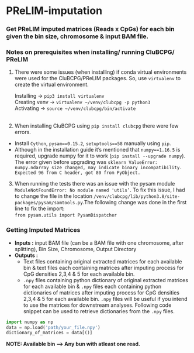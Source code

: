# PReLIM-imputation
### Get PReLIM imputed matrices (Reads x CpGs) for each bin given the bin size, chromosome &amp; input BAM file.

### Notes on prerequisites when installing/ running CluBCPG/ PReLIM

1) There were some issues (when installing) if conda virtual environments were used for the CluBCPG/PReLIM packages. So, use `virtualenv` to create the virtual environment.

   Installing → `pip3 install virtualenv`\
   Creating venv → `virtualenv ~/venv/clubcpg -p python3`\
   Activating → `source ~/venv/clubcpg/bin/activate` <br />
    <br />
2) When installing CluBCPG using `pip install clubcpg` there were few errors.

 - Install `Cython`, `pysam==0.15.2`, `setuptools==58` manually using `pip`.
 - Although in the installation guide it’s mentioned that `numpy==1.16.5` is required,  upgrade numpy for it to work (`pip install --upgrade numpy`). The error given before upgrading was `sklearn ValueError: numpy.ndarray size changed, may indicate binary incompatibility. Expected 96 from C header, got 80 from PyObject.`

3) When running the tests there was an issue with the pysam module  `ModuleNotFoundError: No module named 'utils’`. To fix this issue, I had to change the file in the location `/venv/clubcpg/lib/python3.8/site-packages/pysam/samtools.py`.The following change was done in the first line to fix the import:\
`from pysam.utils import PysamDispatcher`


### Getting Imputed Matrices 

 - **Inputs :** input BAM file (can be a BAM file with one chromosome, after splitting), Bin Size, Chromosome, Output Directory
 - **Outputs :** 
   - Text files containing original extracted matrices for each available bin & text files each containing matrices after imputing process for CpG densities 2,3,4 & 5 for each available bin.
   - `.npy` files containing python dictionary of original extracted matrices for each available bin & `.npy` files each containing python dictionaries of matrices after imputing process for CpG densities 2,3,4 & 5 for each available bin. `.npy` files will be useful if you intend to use the matrices for downstream analyses. Following code snippet can be used to retrieve dictionaries from the `.npy` files.
 ```python
import numpy as np
data = np.load('path/your_file.npy')
dictionary_of_matrices = data[()]
```
   
**NOTE: Available bin --> Any bun with atleast one read.**

